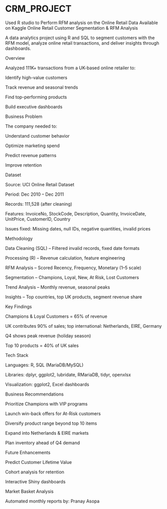 # CRM_PROJECT
Used R studio to Perform RFM analysis on the Online Retail Data Available on  Kaggle
Online Retail Customer Segmentation & RFM Analysis

A data analytics project using R and SQL to segment customers with the RFM model, analyze online retail transactions, and deliver insights through dashboards.

Overview

Analyzed 111K+ transactions from a UK-based online retailer to:

Identify high-value customers

Track revenue and seasonal trends

Find top-performing products

Build executive dashboards

Business Problem

The company needed to:

Understand customer behavior

Optimize marketing spend

Predict revenue patterns

Improve retention

Dataset

Source: UCI Online Retail Dataset

Period: Dec 2010 – Dec 2011

Records: 111,528 (after cleaning)

Features: InvoiceNo, StockCode, Description, Quantity, InvoiceDate, UnitPrice, CustomerID, Country

Issues fixed: Missing dates, null IDs, negative quantities, invalid prices

Methodology

Data Cleaning (SQL) – Filtered invalid records, fixed date formats

Processing (R) – Revenue calculation, feature engineering

RFM Analysis – Scored Recency, Frequency, Monetary (1–5 scale)

Segmentation – Champions, Loyal, New, At Risk, Lost Customers

Trend Analysis – Monthly revenue, seasonal peaks

Insights – Top countries, top UK products, segment revenue share

Key Findings

Champions & Loyal Customers = 65% of revenue

UK contributes 90% of sales; top international: Netherlands, EIRE, Germany

Q4 shows peak revenue (holiday season)

Top 10 products = 40% of UK sales

Tech Stack

Languages: R, SQL (MariaDB/MySQL)

Libraries: dplyr, ggplot2, lubridate, RMariaDB, tidyr, openxlsx

Visualization: ggplot2, Excel dashboards

Business Recommendations

Prioritize Champions with VIP programs

Launch win-back offers for At-Risk customers

Diversify product range beyond top 10 items

Expand into Netherlands & EIRE markets

Plan inventory ahead of Q4 demand

Future Enhancements

Predict Customer Lifetime Value

Cohort analysis for retention

Interactive Shiny dashboards

Market Basket Analysis

Automated monthly reports
by:
Pranay Asopa

